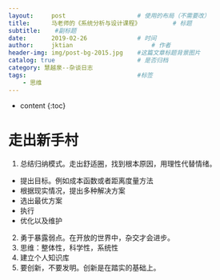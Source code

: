 ```yaml
---
layout:     post   				    # 使用的布局（不需要改）
title:      马老师的《系统分析与设计课程》			# 标题 
subtitle:  	 #副标题
date:       2019-02-26 				# 时间
author:     jktian 						# 作者
header-img: img/post-bg-2015.jpg 	#这篇文章标题背景图片
catalog: true 						# 是否归档
category: 慧越泉--杂谈日志
tags:								#标签
    - 思维
---
```




* content
{:toc}
# 走出新手村

1. 总结归纳模式。走出舒适圈，找到根本原因，用理性代替情绪。
  - 提出目标。例如成本函数或者距离度量方法
  - 根据现实情况，提出多种解决方案
  - 选出最优方案
  - 执行
  - 优化以及维护
2. 勇于暴露弱点。在开放的世界中，杂交才会进步。
3. 思维：整体性，科学性，系统性
4. 建立个人知识库
5. 要创新，不要发明。创新是在踏实的基础上。